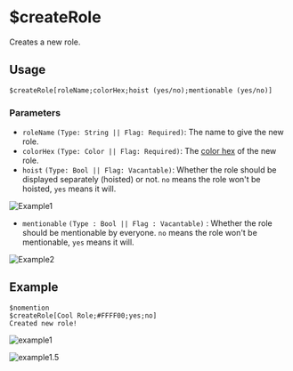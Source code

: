 # $createRole
Creates a new role.

## Usage
```
$createRole[roleName;colorHex;hoist (yes/no);mentionable (yes/no)]
```

### Parameters
- `roleName` `(Type: String || Flag: Required)`: The name to give the new role.
- `colorHex` `(Type: Color || Flag: Required)`: The [color hex](https://htmlcolorcodes.com/color-picker) of the new role.
- `hoist` `(Type: Bool || Flag: Vacantable)`: Whether the role should be displayed separately (hoisted) or not. `no` means the role won't be hoisted, `yes` means it will.

![Example1](https://user-images.githubusercontent.com/69215413/122795705-965e9480-d28b-11eb-8e4e-98338f143ecb.png)

- `mentionable` `(Type : Bool || Flag : Vacantable)` : Whether the role should be mentionable by everyone. `no` means the role won't be mentionable, `yes` means it will.

![Example2](https://user-images.githubusercontent.com/69215413/122795765-a37b8380-d28b-11eb-8f06-c23e01bafc11.png)

## Example
```
$nomention
$createRole[Cool Role;#FFFF00;yes;no]
Created new role!
```

![example1](https://user-images.githubusercontent.com/69215413/125972939-7d2950a4-1831-4696-8a23-d07d45fa9456.png)

![example1.5](https://user-images.githubusercontent.com/69215413/125973030-7c9b980c-cffb-4f8e-aacc-a644a6fa23c3.png)
